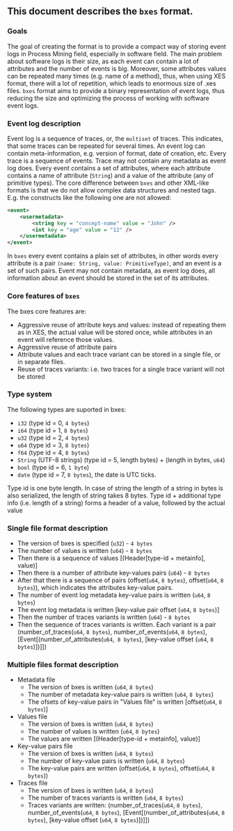 ## This document describes the `bxes` format.

### Goals

The goal of creating the format is to provide a compact way of storing event logs in Process Mining field, especially in software field.
The main problem about software logs is their size, as each event can contain a lot of attributes and the number of events is big. Moreover,
some attributes values can be repeated many times (e.g. name of a method), thus, when using XES format, there will a lot of repetition, which leads
to enormous size of .xes files. `bxes` format aims to provide a binary representation of event logs, thus reducing the size and optimizing the process
of working with software event logs.

### Event log description

Event log is a sequence of traces, or, the `multiset` of traces. This indicates, that some traces can be repeated for several times.
An event log can contain meta-information, e.g. version of format, date of creation, etc.
Every trace is a sequence of events.
Trace may not contain any metadata as event log does.
Every event contains a set of attributes, where each attribute contains a name of attribute (`String`) and a value of the attribute (any of primitive types).
The core difference between `bxes` and other XML-like formats is that we do not allow complex data structures and nested tags.
E.g. the constructs like the following one are not allowed:

```xml
<event>
    <usermetadata>
        <string key = "concept-name" value = "John" />
        <int key = "age" value = "12" />
    </usermetadata>
</event>
```

In `bxes` every event contains a plain set of attributes, in other words every attribute is a pair `(name: String, value: PrimitiveType)`, and an event is
a set of such pairs.
Event may not contain metadata, as event log does, all information about an event should be stored in the set of its attributes.

### Core features of `bxes`

The bxes core features are:
- Aggressive reuse of attribute keys and values: instead of repeating them as in XES, the actual value will be stored once, while attributes in an event
  will reference those values.
- Aggressive reuse of attribute pairs
- Attribute values and each trace variant can be stored in a single file, or in separate files.
- Reuse of traces variants: i.e. two traces for a single trace variant will not be stored

### Type system

The following types are suported in bxes:
- `i32` (type id = 0, `4 bytes`)
- `i64` (type id = 1, `8 bytes`)
- `u32` (type id = 2, `4 bytes`)
- `u64` (type id = 3, `8 bytes`)
- `f64` (type id = 4, `8 bytes`)
- `String` (UTF-8 strings) (type id = 5, length bytes) + (length in bytes, `u64`)
- `bool` (type id = 6, `1 byte`)
- `date` (type id = 7, `8 bytes`), the date is UTC ticks.

Type id is one byte length. In case of string the length of a string in bytes is also serialized, the length of string takes 8 bytes.
Type id + additional type info (i.e. length of a string) forms a header of a value, followed by the actual value

### Single file format description

- The version of bxes is specified (`u32`) - `4 bytes`
- The number of values is written (`u64`) - `8 bytes`
- Then there is a sequence of values [(Header[type-id + metainfo], value)]
- Then there is a number of attribute key-values pairs (`u64`) - `8 bytes`
- After that there is a sequence of pairs (offset(`u64`, `8 bytes`), offset(`u64`, `8 bytes`)), which indicates the attributes key-value pairs.
- The number of event log metadata key-value pairs is written (`u64`, `8 bytes`)
- The event log metadata is written [key-value pair offset (`u64`, `8 bytes`)]
- Then the number of traces variants is written (`u64`) - `8 bytes`
- Then the sequence of traces variants is written.
  Each variant is a pair (number_of_traces(`u64`, `8 bytes`), number_of_events(`u64`, `8 bytes`), [Event[(number_of_attributes(`u64`,` 8 bytes`), [key-value offset (`u64`, `8 bytes`)])]])

 ### Multiple files format description

- Metadata file
    - The version of bxes is written (`u64`, `8 bytes`)
    - The number of metadata key-value pairs is written (`u64`, `8 bytes`)
    - The ofsets of key-value pairs in "Values file" is written [offset(`u64`, `8 bytes`)]
- Values file
    - The version of bxes is written (`u64`, `8 bytes`)
    - The number of values is written (`u64`, `8 bytes`)
    - The values are written [(Header[type-id + metainfo], value)]
- Key-value pairs file
    - The version of bxes is written (`u64`, `8 bytes`)
    - The number of key-value pairs is written (`u64`, `8 bytes`)
    - The key-value pairs are written (offset(`u64`, `8 bytes`), offset(`u64`, `8 bytes`))
- Traces file
    - The version of bxes is written (`u64`, `8 bytes`)
    - The number of traces variants is written (`u64`, `8 bytes`)
    - Traces variants are written: (number_of_traces(`u64`, `8 bytes`), number_of_events(`u64`, `8 bytes`), [Event[(number_of_attributes(`u64`, `8 bytes`), [key-value offset (`u64`, `8 bytes`)])]])